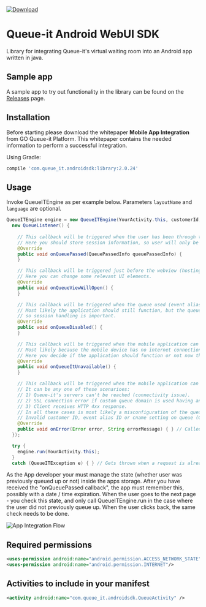 [ ![Download](https://api.bintray.com/packages/queueit/maven/com.queue_it.androidsdk/images/download.svg) ](https://bintray.com/queueit/maven/com.queue_it.androidsdk/_latestVersion)

# Queue-it Android WebUI SDK

Library for integrating Queue-it's virtual waiting room into an Android app written in java.

## Sample app

A sample app to try out functionality in the library can be found on the [Releases](https://github.com/queueit/android-sdk/releases) page.

## Installation

Before starting please download the whitepaper **Mobile App Integration** from GO Queue-it Platform. 
This whitepaper contains the needed information to perform a successful integration.

Using Gradle:

```gradle
compile 'com.queue_it.androidsdk:library:2.0.24'
```

## Usage

Invoke QueueITEngine as per example below. Parameters `layoutName` and `language` are optional.

```java
QueueITEngine engine = new QueueITEngine(YourActivity.this, customerId, eventOrAliasId, layoutName, language,
  new QueueListener() {
    
    // This callback will be triggered when the user has been through the queue.
    // Here you should store session information, so user will only be sent to queue again if the session has timed out. 
    @Override
    public void onQueuePassed(QueuePassedInfo queuePassedInfo) { 
    }

    // This callback will be triggered just before the webview (hosting the queue page) will be shown.
    // Here you can change some relevant UI elements. 
    @Override
    public void onQueueViewWillOpen() { 
    }

    // This callback will be triggered when the queue used (event alias ID) is in the 'disabled' state.
    // Most likely the application should still function, but the queue's 'disabled' state can be changed at any time, 
    // so session handling is important.
    @Override
    public void onQueueDisabled() { 
    }

    // This callback will be triggered when the mobile application can't reach Queue-it's servers.
    // Most likely because the mobile device has no internet connection.
    // Here you decide if the application should function or not now that is has no queue-it protection.
    @Override
    public void onQueueItUnavailable() { 
    }

    // This callback will be triggered when the mobile application can't reach Queue-it's servers.
    // It can be any one of these scenarioes:
    // 1) Queue-it's servers can't be reached (connectivity issue).
    // 2) SSL connection error if custom queue domain is used having an invalid certificate. 
    // 3) Client receives HTTP 4xx response. 
    // In all these cases is most likely a misconfiguration of the queue settings:
    // Invalid customer ID, event alias ID or cname setting on queue (GO Queue-it portal -> event settings).
    @Override
    public void onError(Error error, String errorMessage) { } // Called on connectivity problems
  });

  try {
    engine.run(YourActivity.this);
  }
  catch (QueueITException e) { } // Gets thrown when a request is already in progress. In general you can ignore this.
```
As the App developer your must manage the state (whether user was previously queued up or not) inside the apps storage.
After you have received the "onQueuePassed callback", the app must remember this, possibly with a date / time expiration.
When the user goes to the next page - you check this state, and only call QueueITEngine.run in the case where the user did not previously queue up.
When the user clicks back, the same check needs to be done.

![App Integration Flow](https://github.com/queueit/android-webui-sdk/blob/master/App%20integration%20flow.PNG "App Integration Flow")


## Required permissions

```xml
<uses-permission android:name="android.permission.ACCESS_NETWORK_STATE"/>
<uses-permission android:name="android.permission.INTERNET"/>
```

## Activities to include in your manifest

```xml
<activity android:name="com.queue_it.androidsdk.QueueActivity" />
```
